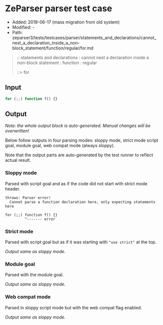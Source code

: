 # ZeParser parser test case

- Added: 2019-06-17 (mass migration from old system)
- Modified: -
- Path: zeparser3/tests/testcases/parser/statements_and_declarations/cannot_nest_a_declaration_inside_a_non-block_statement/function/regular/for.md

> :: statements and declarations : cannot nest a declaration inside a non-block statement : function : regular
>
> ::> for


## Input


`````js
for (;;) function f() {}
`````

## Output

_Note: the whole output block is auto-generated. Manual changes will be overwritten!_

Below follow outputs in four parsing modes: sloppy mode, strict mode script goal, module goal, web compat mode (always sloppy).

Note that the output parts are auto-generated by the test runner to reflect actual result.

### Sloppy mode

Parsed with script goal and as if the code did not start with strict mode header.

`````
throws: Parser error!
  Cannot parse a function declaration here, only expecting statements here

for (;;) function f() {}
         ^------- error
`````

### Strict mode

Parsed with script goal but as if it was starting with `"use strict"` at the top.

_Output same as sloppy mode._

### Module goal

Parsed with the module goal.

_Output same as sloppy mode._

### Web compat mode

Parsed in sloppy script mode but with the web compat flag enabled.

_Output same as sloppy mode._
